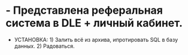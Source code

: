 # - Представлена реферальная система в DLE + личный кабинет.
 - УСТАНОВКА: 1) Залить всё из архива, ипротировать SQL в базу данных. 2) Радоваться.

